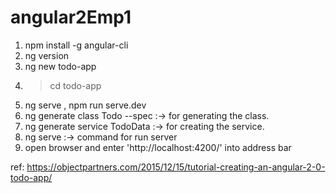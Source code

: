 # angular2Emp1

1. npm install -g angular-cli
2. ng version
3. ng new todo-app
4. >cd todo-app
5. ng serve ,  npm run serve.dev
6. ng generate class Todo --spec  :-> for generating the class.
7. ng generate service TodoData   :-> for creating the service.
8. ng serve :-> command for run server
9. open browser and enter 'http://localhost:4200/' into address bar



ref: https://objectpartners.com/2015/12/15/tutorial-creating-an-angular-2-0-todo-app/

